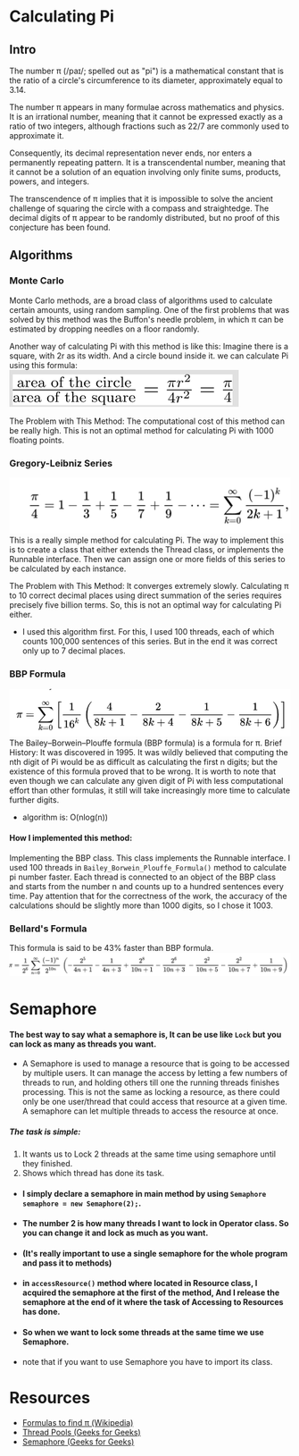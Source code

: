 # Calculating Pi
## Intro
The number π (/paɪ/; spelled out as "pi") is a mathematical constant that is the ratio of a circle's circumference to its diameter, approximately equal to 3.14.

The number π appears in many formulae across mathematics and physics. It is an irrational number, meaning that it cannot be expressed exactly as a ratio of two integers, although fractions such as 22/7 are commonly used to approximate it.

Consequently, its decimal representation never ends, nor enters a permanently repeating pattern. It is a transcendental number, meaning that it cannot be a solution of an equation involving only finite sums, products, powers, and integers.

The transcendence of π implies that it is impossible to solve the ancient challenge of squaring the circle with a compass and straightedge. The decimal digits of π appear to be randomly distributed, but no proof of this conjecture has been found.
## Algorithms
### Monte Carlo
Monte Carlo methods, are a broad class of algorithms used to calculate certain amounts, using random sampling. One of the first problems that was solved by this method was the Buffon's needle problem, in which π can be estimated by dropping needles on a floor randomly.

Another way of calculating Pi with this method is like this: Imagine there is a square, with 2r as its width. And a circle bound inside it. we can calculate Pi using this formula:
![img1.png](img1.png)

The Problem with This Method: The computational cost of this method can be really high. This is not an optimal method for calculating Pi with 1000 floating points.

### Gregory-Leibniz Series
![img2.png](img2.png)
This is a really simple method for calculating Pi. The way to implement this is to create a class that either extends the Thread class, or implements the Runnable interface. Then we can assign one or more fields of this series to be calculated by each instance.

The Problem with This Method: It converges extremely slowly. Calculating π to 10 correct decimal places using direct summation of the series requires precisely five billion terms. So, this is not an optimal way for calculating Pi either.

* I used this algorithm first. For this, I used 100 threads, each of which counts 100,000 sentences of this series. But in the end it was correct only up to 7 decimal places.

### BBP Formula
![img3.png](img3.png)
The Bailey–Borwein–Plouffe formula (BBP formula) is a formula for π. Brief History: It was discovered in 1995. It was wildly believed that computing the nth digit of Pi would be as difficult as calculating the first n digits; but the existence of this formula proved that to be wrong. It is worth to note that even though we can calculate any given digit of Pi with less computational effort than other formulas, it still will take increasingly more time to calculate further digits.

* algorithm is: O(nlog(n))
#### How I implemented this method:
Implementing the BBP class. This class implements the Runnable interface. I used 100 threads in `Bailey_Borwein_Plouffe_Formula()` method to calculate pi number faster. Each thread is connected to an object of the BBP class and starts from the number n and counts up to a hundred sentences every time. Pay attention that for the correctness of the work, the accuracy of the calculations should be slightly more than 1000 digits, so I chose it 1003.

### Bellard's Formula
This formula is said to be 43% faster than BBP formula.
![img4.png](img4.png)

# Semaphore
#### The best way to say what a semaphore is, It can be use like `Lock` but you can lock as many as threads you want.
* A Semaphore is used to manage a resource that is going to be accessed by multiple users. It can manage the access by letting a few numbers of threads to run, and holding others till one the running threads finishes processing. This is not the same as locking a resource, as there could only be one user/thread that could access that resource at a given time. A semaphore can let multiple threads to access the resource at once.

##### The task is simple:
1. It wants us to Lock 2 threads at the same time using semaphore until they finished.
2. Shows which thread has done its task.
* #### I simply declare a semaphore in main method by using `Semaphore semaphore = new Semaphore(2);`.
* #### The number 2 is how many threads I want to lock in Operator class. So you can change it and lock as much as you want.
* #### **(It's really important to use a single semaphore for the whole program and pass it to methods)**
* #### in `accessResource()` method where located in Resource class, I acquired the semaphore at the first of the method, And I release the semaphore at the end of it where the task of **Accessing to Resources** has done.
* #### So when we want to lock some threads at the same time we use Semaphore.
* note that if you want to use Semaphore you have to import its class.
# Resources
* [Formulas to find π (Wikipedia)](https://en.wikipedia.org/wiki/Pi)
* [Thread Pools (Geeks for Geeks)](https://www.geeksforgeeks.org/thread-pools-java/)
* [Semaphore (Geeks for Geeks)](https://www.geeksforgeeks.org/semaphore-in-java/)
